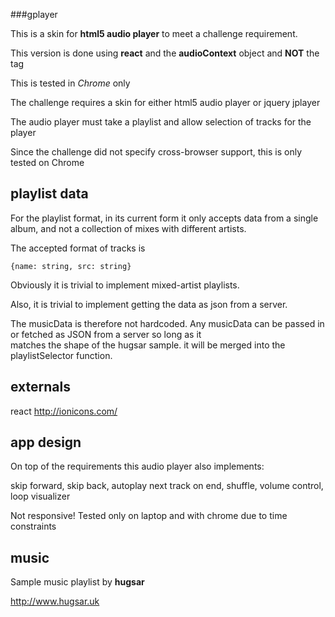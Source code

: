 ###gplayer

This is a skin for **html5 audio player** to meet a challenge requirement.

This version is done using **react** and the **audioContext** object and **NOT** the **<Audio/>** tag  

This is tested in *Chrome* only

The challenge requires a skin for either html5 audio player or jquery jplayer  

The audio player must take a playlist and allow selection of tracks for the player

Since the challenge did not specify cross-browser support, this is only tested on Chrome


## playlist data
For the playlist format, in its current form it only accepts data from a single album, and not a 
collection of mixes with different artists. 

The accepted format of tracks is 

`{name: string, src: string}`

Obviously it is trivial to implement mixed-artist playlists.

Also, it is trivial to implement getting the data as json from a server. 

The musicData is therefore not hardcoded. Any musicData can be passed in or fetched as JSON from a server so long as it   
matches the shape of the hugsar sample. it will be merged into the playlistSelector function.




## externals
react
http://ionicons.com/


## app design

On top of the requirements this audio player also implements:

  skip forward, 
  skip back, 
  autoplay next track on end, 
  shuffle, 
  volume control,
  loop
  visualizer


  Not responsive! Tested only on laptop and with chrome due to time constraints

## music

Sample music playlist by **hugsar**

http://www.hugsar.uk

